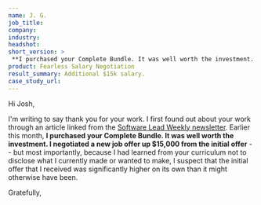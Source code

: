 ```yaml
---
name: J. G.
job_title: 
company: 
industry: 
headshot: 
short_version: >
 **I purchased your Complete Bundle. It was well worth the investment. I negotiated a new job offer up $15,000 from the initial offer.**
product: Fearless Salary Negotiation
result_summary: Additional $15k salary.
case_study_url: 
---
```


Hi Josh,

I'm writing to say thank you for your work. I first found out about your work through an article linked from the [Software Lead Weekly newsletter](https://softwareleadweekly.com/). Earlier this month, **I purchased your Complete Bundle. It was well worth the investment. I negotiated a new job offer up $15,000 from the initial offer** -- but most importantly, because I had learned from your curriculum not to disclose what I currently made or wanted to make, I suspect that the initial offer that I received was significantly higher on its own than it might otherwise have been.

Gratefully,
